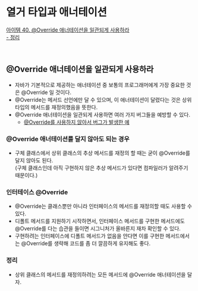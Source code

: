 # 열거 타입과 애너테이션

[아이템 40. @Override 애너테이션을 일관되게 사용하라](#override-애너테이션을-일관되게-사용하라)  
[- 정리](#정리)

<br>

## @Override 애너테이션을 일관되게 사용하라
- 자바가 기본적으로 제공하는 애너테이션 중 보통의 프로그래머에게 가장 중요한 것은 @Override 일 것이다.
- @Override는 메서드 선언에만 달 수 있으며, 이 애너테이션이 달렸다는 것은 상위 타입의 메서드를 재정의했음을 뜻한다.
- @Override 애너테이션을 일관되게 사용하면 여러 가지 버그들을 예방할 수 있다.
  - [@Override를 사용하지 않아서 버그가 발생한 예](../../src/main/java/study/heejin/chapter6/item40/Bigram.java)


### @Override 애너테이션를 달지 않아도 되는 경우
- 구체 클래스에서 상위 클래스의 추상 메서드를 재정의 할 때는 굳이 @Override를 달지 않아도 된다.  
  (구체 클래스인데 아직 구현하지 않은 추상 메서드가 있다면 컴파일러가 알려주기 때문이다.)


### 인터테이스 @Override
- @Override는 클래스뿐만 아니라 인터페이스의 메서드를 재정의할 때도 사용할 수 있다.
- 디폴트 메서드를 지원하기 시작하면서, 인터페이스 메서드를 구현한 메서드에도 @Override를 다는 습관을 들이면 시그니처가 올바른지 재차 확인할 수 있다.
- 구현하려는 인터페이스에 디폴트 메서드가 없음을 안다면 이를 구현한 메서드에서는 @Override를 생략해 코드를 좀 더 깔끔하게 유지해도 좋다.


### 정리
- 상위 클래스의 메서드를 재정의하려는 모든 메서드에 @Override 애너테이션을 달자.